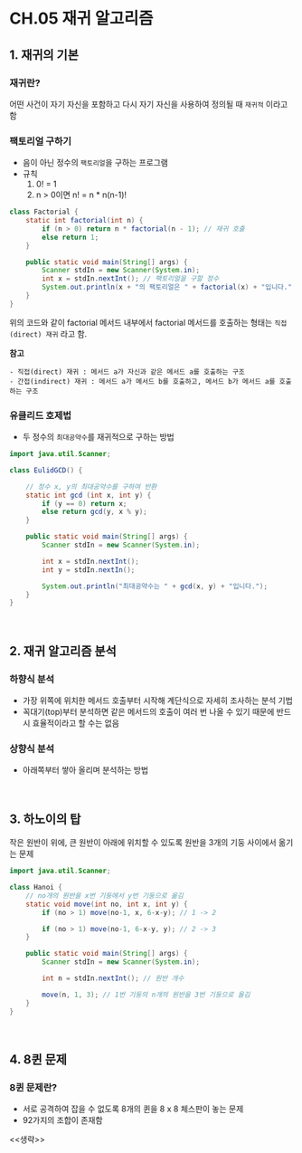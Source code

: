 # CH.05 재귀 알고리즘

## 1. 재귀의 기본

### 재귀란?
어떤 사건이 자기 자신을 포함하고 다시 자기 자신을 사용하여 정의될 때 `재귀적` 이라고 함

### 팩토리얼 구하기
- 음이 아닌 정수의 `팩토리얼`을 구하는 프로그램
- 규칙
  1. 0! = 1
  2. n > 0이면 n! = n * n(n-1)!

```java
class Factorial {
    static int factorial(int n) {
        if (n > 0) return n * factorial(n - 1); // 재귀 호출
        else return 1;
    }

    public static void main(String[] args) {
        Scanner stdIn = new Scanner(System.in);
        int x = stdIn.nextInt(); // 팩토리얼을 구할 정수
        System.out.println(x + "의 팩토리얼은 " + factorial(x) + "입니다." );
    }
}
```

위의 코드와 같이 factorial 메서드 내부에서 factorial 메서드를 호출하는 형태는 `직접(direct) 재귀` 라고 함.

**참고**
```
- 직접(direct) 재귀 : 메서드 a가 자신과 같은 메서드 a를 호출하는 구조
- 간접(indirect) 재귀 : 메서드 a가 메서드 b를 호출하고, 메서드 b가 메서드 a를 호출하는 구조
```

### 유클리드 호제법
- 두 정수의 `최대공약수`를 재귀적으로 구하는 방법

```java
import java.util.Scanner;

class EulidGCD() {

    // 정수 x, y의 최대공약수를 구하여 반환
    static int gcd (int x, int y) {
        if (y == 0) return x;
        else return gcd(y, x % y);
    }

    public static void main(String[] args) {
        Scanner stdIn = new Scanner(System.in);

        int x = stdIn.nextInt();
        int y = stdIn.nextIn();

        System.out.println("최대공약수는 " + gcd(x, y) + "입니다.");
    }
}
```

<br/>

## 2. 재귀 알고리즘 분석

### 하향식 분석
- 가장 위쪽에 위치한 메서드 호출부터 시작해 계단식으로 자세히 조사하는 분석 기법
- 꼭대기(top)부터 분석하면 같은 메서드의 호출이 여러 번 나올 수 있기 때문에 반드시 효율적이라고 할 수는 없음

### 상향식 분석
- 아래쪽부터 쌓아 올리며 분석하는 방법

<br/>

## 3. 하노이의 탑

작은 원반이 위에, 큰 원반이 아래에 위치할 수 있도록 원반을 3개의 기둥 사이에서 옮기는 문제

```java
import java.util.Scanner;

class Hanoi {
    // no개의 원반을 x번 기둥에서 y번 기둥으로 옮김
    static void move(int no, int x, int y) {
        if (no > 1) move(no-1, x, 6-x-y); // 1 -> 2

        if (no > 1) move(no-1, 6-x-y, y); // 2 -> 3
    }

    public static void main(String[] args) {
        Scanner stdIn = new Scanner(System.in);

        int n = stdIn.nextInt(); // 원반 개수

        move(n, 1, 3); // 1번 기둥의 n개의 원반을 3번 기둥으로 올김
    }
}
```

<br/>

## 4. 8퀸 문제

### 8퀸 문제란?
- 서로 공격하여 잡을 수 없도록 8개의 퀸을 8 x 8 체스판이 놓는 문제
- 92가지의 조합이 존재함

<<생략>>
